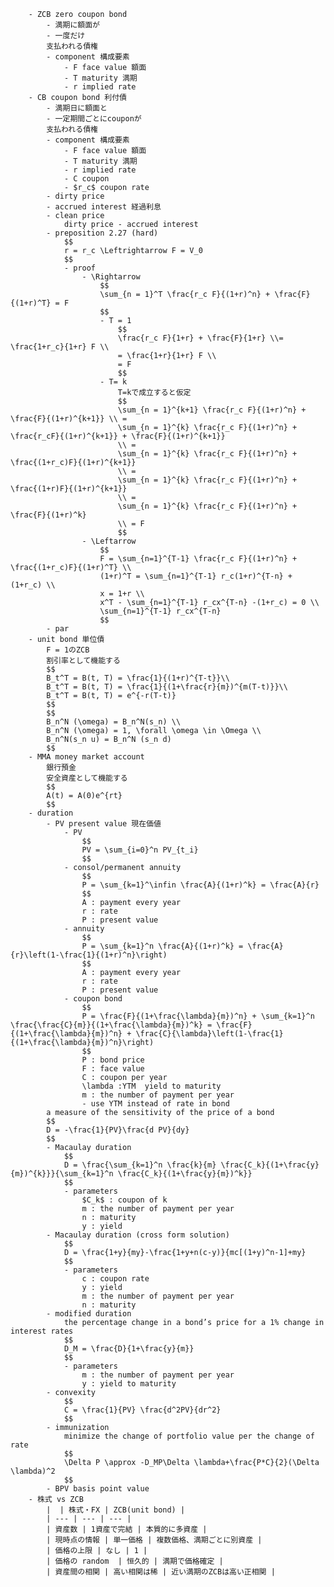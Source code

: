 
        - ZCB zero coupon bond
            - 満期に額面が
            - 一度だけ
            支払われる債権
            - component 構成要素
                - F face value 額面
                - T maturity 満期
                - r implied rate
        - CB coupon bond 利付債
            - 満期日に額面と
            - 一定期間ごとにcouponが
            支払われる債権
            - component 構成要素
                - F face value 額面
                - T maturity 満期
                - r implied rate
                - C coupon
                - $r_c$ coupon rate
            - dirty price
            - accrued interest 経過利息
            - clean price
                dirty price - accrued interest
            - preposition 2.27 (hard)
                $$
                r = r_c \Leftrightarrow F = V_0
                $$
                - proof
                    - \Rightarrow
                        $$
                        \sum_{n = 1}^T \frac{r_c F}{(1+r)^n} + \frac{F}{(1+r)^T} = F
                        $$
                        - T = 1
                            $$
                            \frac{r_c F}{1+r} + \frac{F}{1+r} \\= \frac{1+r_c}{1+r} F \\
                            = \frac{1+r}{1+r} F \\
                            = F
                            $$
                        - T= k
                            T=kで成立すると仮定
                            $$
                            \sum_{n = 1}^{k+1} \frac{r_c F}{(1+r)^n} + \frac{F}{(1+r)^{k+1}} \\ =
                            \sum_{n = 1}^{k} \frac{r_c F}{(1+r)^n} + \frac{r_cF}{(1+r)^{k+1}} + \frac{F}{(1+r)^{k+1}}
                            \\ = 
                            \sum_{n = 1}^{k} \frac{r_c F}{(1+r)^n} + \frac{(1+r_c)F}{(1+r)^{k+1}}
                            \\ = 
                            \sum_{n = 1}^{k} \frac{r_c F}{(1+r)^n} + \frac{(1+r)F}{(1+r)^{k+1}}
                            \\ = 
                            \sum_{n = 1}^{k} \frac{r_c F}{(1+r)^n} + \frac{F}{(1+r)^k}
                            \\ = F
                            $$
                    - \Leftarrow
                        $$
                        F = \sum_{n=1}^{T-1} \frac{r_c F}{(1+r)^n} + \frac{(1+r_c)F}{(1+r)^T} \\
                        (1+r)^T = \sum_{n=1}^{T-1} r_c(1+r)^{T-n} + (1+r_c) \\
                        x = 1+r \\
                        x^T - \sum_{n=1}^{T-1} r_cx^{T-n} -(1+r_c) = 0 \\
                        \sum_{n=1}^{T-1} r_cx^{T-n}
                        $$
            - par
        - unit bond 単位債
            F = 1のZCB
            割引率として機能する
            $$
            B_t^T = B(t, T) = \frac{1}{(1+r)^{T-t}}\\
            B_t^T = B(t, T) = \frac{1}{(1+\frac{r}{m})^{m(T-t)}}\\
            B_t^T = B(t, T) = e^{-r(T-t)}
            $$
            $$
            B_n^N (\omega) = B_n^N(s_n) \\
            B_n^N (\omega) = 1, \forall \omega \in \Omega \\
            B_n^N(s_n u) = B_n^N (s_n d)
            $$
        - MMA money market account
            銀行預金
            安全資産として機能する
            $$
            A(t) = A(0)e^{rt}
            $$
        - duration
            - PV present value 現在価値
                - PV
                    $$
                    PV = \sum_{i=0}^n PV_{t_i}
                    $$
                - consol/permanent annuity
                    $$
                    P = \sum_{k=1}^\infin \frac{A}{(1+r)^k} = \frac{A}{r}
                    $$
                    A : payment every year
                    r : rate
                    P : present value
                - annuity
                    $$
                    P = \sum_{k=1}^n \frac{A}{(1+r)^k} = \frac{A}{r}\left(1-\frac{1}{(1+r)^n}\right) 
                    $$
                    A : payment every year
                    r : rate
                    P : present value
                - coupon bond
                    $$
                    P = \frac{F}{(1+\frac{\lambda}{m})^n} + \sum_{k=1}^n \frac{\frac{C}{m}}{(1+\frac{\lambda}{m})^k} = \frac{F}{(1+\frac{\lambda}{m})^n} + \frac{C}{\lambda}\left(1-\frac{1}{(1+\frac{\lambda}{m})^n}\right)
                    $$
                    P : bond price
                    F : face value
                    C : coupon per year
                    \lambda :YTM  yield to maturity
                    m : the number of payment per year
                    - use YTM instead of rate in bond
            a measure of the sensitivity of the price of a bond
            $$
            D = -\frac{1}{PV}\frac{d PV}{dy} 
            $$
            - Macaulay duration
                $$
                D = \frac{\sum_{k=1}^n \frac{k}{m} \frac{C_k}{(1+\frac{y}{m})^{k}}}{\sum_{k=1}^n \frac{C_k}{(1+\frac{y}{m})^k}}
                $$
                - parameters
                    $C_k$ : coupon of k
                    m : the number of payment per year
                    n : maturity
                    y : yield
            - Macaulay duration (cross form solution)
                $$
                D = \frac{1+y}{my}-\frac{1+y+n(c-y)}{mc[(1+y)^n-1]+my}
                $$
                - parameters
                    c : coupon rate
                    y : yield
                    m : the number of payment per year
                    n : maturity
            - modified duration
                the percentage change in a bond’s price for a 1% change in interest rates
                $$
                D_M = \frac{D}{1+\frac{y}{m}}
                $$
                - parameters
                    m : the number of payment per year
                    y : yield to maturity
            - convexity
                $$
                C = \frac{1}{PV} \frac{d^2PV}{dr^2}
                $$
            - immunization
                minimize the change of portfolio value per the change of rate
                $$
                \Delta P \approx -D_MP\Delta \lambda+\frac{P*C}{2}(\Delta \lambda)^2
                $$
            - BPV basis point value
        - 株式 vs ZCB
            |  | 株式・FX | ZCB(unit bond) |
            | --- | --- | --- |
            | 資産数 | 1資産で完結 | 本質的に多資産 |
            | 現時点の情報 | 単一価格 | 複数価格、満期ごとに別資産 |
            | 価格の上限 | なし | 1 |
            | 価格の random  | 恒久的 | 満期で価格確定 |
            | 資産間の相関 | 高い相関は稀 | 近い満期のZCBは高い正相関 |